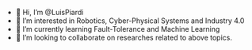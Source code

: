 - 👋 Hi, I’m @LuisPiardi
- 👀 I’m interested in Robotics, Cyber-Physical Systems and Industry 4.0
- 🌱 I’m currently learning Fault-Tolerance and Machine Learning
- 💞️ I’m looking to collaborate on researches related to above topics.


<!---
LuisPiardi/LuisPiardi is a ✨ special ✨ repository because its `README.md` (this file) appears on your GitHub profile.
You can click the Preview link to take a look at your changes.
--->

